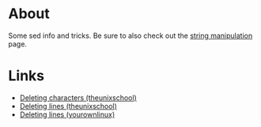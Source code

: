 # About
Some sed info and tricks. Be sure to also check out the [string manipulation](https://github.com/ProfessorKaos64/documents/blob/master/tips-and-tricks/string-manipulation.md) page.

# Links
* [Deleting characters (theunixschool)](http://www.theunixschool.com/2014/08/sed-examples-remove-delete-chars-from-line-file.html)
* [Deleting lines (theunixschool)](http://www.theunixschool.com/2012/06/sed-25-examples-to-delete-line-or.html)
* [Deleting lines (yourownlinux)](http://www.yourownlinux.com/2015/04/sed-command-in-linux-delete-lines-from-file.html)
